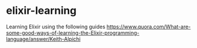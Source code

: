# elixir-learning
Learning Elixir using the following guides https://www.quora.com/What-are-some-good-ways-of-learning-the-Elixir-programming-language/answer/Keith-Alpichi
